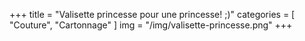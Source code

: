 +++
title = "Valisette princesse pour une princesse! ;)"
categories = [ "Couture", "Cartonnage" ]
img = "/img/valisette-princesse.png"
+++
